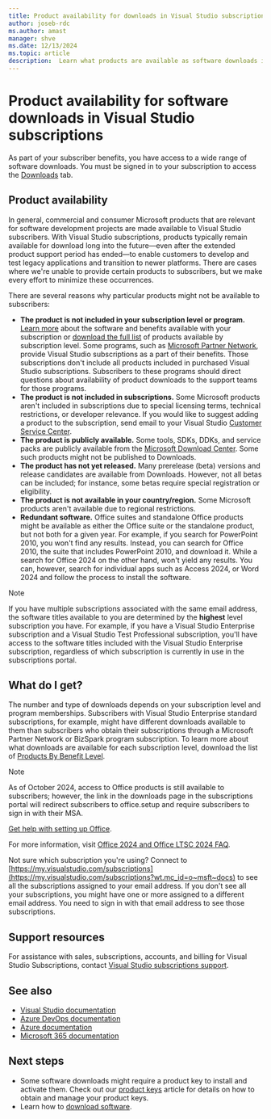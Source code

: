 ```yaml
---
title: Product availability for downloads in Visual Studio subscriptions
author: joseb-rdc
ms.author: amast
manager: shve
ms.date: 12/13/2024
ms.topic: article
description:  Learn what products are available as software downloads in Visual Studio subscriptions
---
```


# Product availability for software downloads in Visual Studio subscriptions

As part of your subscriber benefits, you have access to a wide range of software downloads.
You must be signed in to your subscription to access the [Downloads](https://my.visualstudio.com/downloads?wt.mc_id=o~msft~docs) tab.

## Product availability

In general, commercial and consumer Microsoft products that are relevant for software development projects are made available to Visual Studio subscribers. With Visual Studio subscriptions, products typically remain available for download long into the future—even after the extended product support period has ended—to enable customers to develop and test legacy applications and transition to newer platforms. There are cases where we're unable to provide certain products to subscribers, but we make every effort to minimize these occurrences.

There are several reasons why particular products might not be available to subscribers:

+ **The product is not included in your subscription level or program.** [Learn more](https://visualstudio.microsoft.com/vs/pricing/) about the software and benefits available with your subscription or [download the full list](https://aka.ms/vss_products_list) of products available by subscription level. Some programs, such as [Microsoft Partner Network](https://partner.microsoft.com/), provide Visual Studio subscriptions as a part of their benefits. Those subscriptions don't include all products included in purchased Visual Studio subscriptions. Subscribers to these programs should direct questions about availability of product downloads to the support teams for those programs.
+ **The product is not included in subscriptions.** Some Microsoft products aren't included in subscriptions due to special licensing terms, technical restrictions, or developer relevance. If you would like to suggest adding a product to the subscription, send email to your Visual Studio [Customer Service Center](https://visualstudio.microsoft.com/subscriptions/support/).
+ **The product is publicly available.** Some tools, SDKs, DDKs, and service packs are publicly available from the [Microsoft Download Center](https://www.microsoft.com/download). Some such products might not be published to Downloads.
+ **The product has not yet released.**  Many prerelease (beta) versions and release candidates are available from Downloads. However, not all betas can be included; for instance, some betas require special registration or eligibility. 
+ **The product is not available in your country/region.** Some Microsoft products aren't available due to regional restrictions.
+ **Redundant software.** Office suites and standalone Office products might be available as either the Office suite or the standalone product, but not both for a given year. For example, if you search for PowerPoint 2010, you won't find any results. Instead, you can search for Office 2010, the suite that includes PowerPoint 2010, and download it. While a search for Office 2024 on the other hand, won't yield any results. You can, however, search for individual apps such as Access 2024, or Word 2024 and follow the process to install the software.

> [!NOTE]
> If you have multiple subscriptions associated with the same email address, the software titles available to you are determined by the **highest** level subscription you have. For example, if you have a Visual Studio Enterprise subscription and a Visual Studio Test Professional subscription, you'll have access to the software titles included with the Visual Studio Enterprise subscription, regardless of which subscription is currently in use in the subscriptions portal.

## What do I get?

The number and type of downloads depends on your subscription level and program memberships. Subscribers with Visual Studio Enterprise standard subscriptions, for example, might have different downloads available to them than subscribers who obtain their subscriptions through a Microsoft Partner Network or BizSpark program subscription. To learn more about what downloads are available for each subscription level, download the list of [Products By Benefit Level](https://aka.ms/vss_products_list).

> [!NOTE]
> As of October 2024, access to Office products is still available to subscribers; however, the link in the downloads page in the subscriptions portal will redirect subscribers to office.setup and require subscribers to sign in with their MSA.

[Get help with setting up Office](https://support.microsoft.com/office/get-help-with-setup-office-com-6e1bc8e8-9e8e-4cce-8b9d-80dcbe17f253).

For more information, visit [Office 2024 and Office LTSC 2024 FAQ](https://support.microsoft.com/office/office-2024-and-office-ltsc-2024-faq-1c454a7d-3d0a-4139-b1bd-c61725ea436c).

Not sure which subscription you're using? Connect to [https://my.visualstudio.com/subscriptions](https://my.visualstudio.com/subscriptions?wt.mc_id=o~msft~docs) to see all the subscriptions assigned to your email address. If you don't see all your subscriptions, you might have one or more assigned to a different email address. You need to sign in with that email address to see those subscriptions.

## Support resources

For assistance with sales, subscriptions, accounts, and billing for Visual Studio Subscriptions, contact [Visual Studio subscriptions support](https://aka.ms/vssubscriberhelp).

## See also

+ [Visual Studio documentation](/visualstudio/)
+ [Azure DevOps documentation](/azure/devops/)
+ [Azure documentation](/azure/)
+ [Microsoft 365 documentation](/microsoft-365/)

## Next steps

+ Some software downloads might require a product key to install and activate them. Check out our [product keys](product-keys.md) article for details on how to obtain and manage your product keys. 
+ Learn how to [download software](download-software.md).
